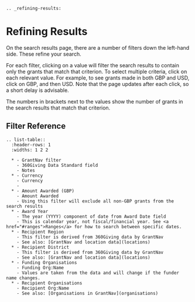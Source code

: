 ```eval_rst
.. _refining-results:
```

Refining Results
================

On the search results page, there are a number of filters down the left-hand side. These refine your search.

For each filter, clicking on a value will filter the search results to contain only the grants that match that criterion. To select multiple criteria, click on each relevant value. For example, to see grants made in both GBP and USD, click on GBP, and then USD. Note that the page updates after each click, so a short delay is advisable. 

The numbers in brackets next to the values show the number of grants in the search results that match that criterion.

## Filter Reference

```eval_rst
.. list-table::
  :header-rows: 1
  :widths: 1 2 2 

  * - GrantNav filter
    - 360Giving Data Standard field
    - Notes
  * - Currency
    - Currency
    -            
  * - Amount Awarded (GBP)
    - Amount Awarded
    - Using this filter will exclude all non-GBP grants from the search results
  * - Award Year
    - The year (YYYY) component of date from Award Date field
    - This is calendar year, not fiscal/financial year. See <a href="#ranges">Ranges</a> for how to search between specific dates.
  * - Recipient Region
    - This filter is derived from 360Giving data by GrantNav
    - See also: [GrantNav and location data](locations)
  * - Recipient District
    - This filter is derived from 360Giving data by GrantNav
    - See also: [GrantNav and location data](locations)
  * - Funding Organisations
    - Funding Org:Name
    - Values are taken from the data and will change if the funder name changes.
  * - Recipient Organisations
    - Recipient Org:Name
    - See also: [Organisations in GrantNav](organisations)
```

  